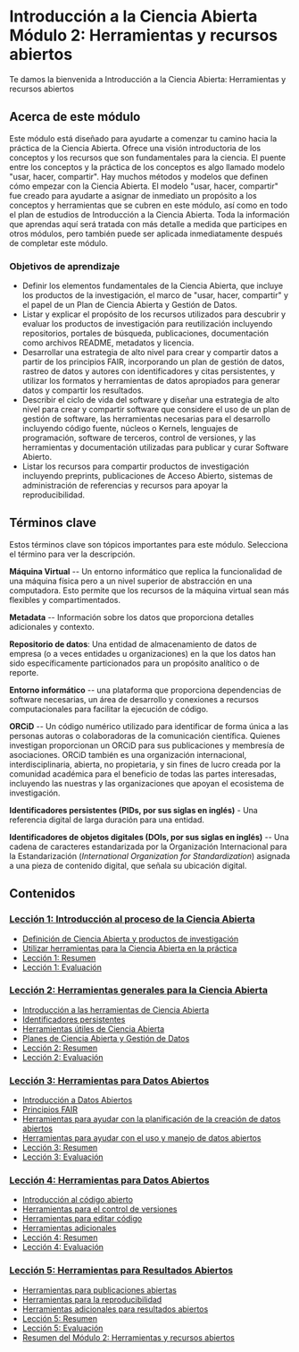 # Introducción a la Ciencia Abierta Módulo 2: Herramientas y recursos abiertos

Te damos la bienvenida a Introducción a la Ciencia Abierta: Herramientas y recursos abiertos

## Acerca de este módulo

Este módulo está diseñado para ayudarte a comenzar tu camino hacia la práctica de la Ciencia Abierta. Ofrece una visión introductoria de los conceptos y los recursos que son fundamentales para la ciencia. El puente entre los conceptos y la práctica de los conceptos es algo llamado modelo "usar, hacer, compartir". Hay muchos métodos y modelos que definen cómo empezar con la Ciencia Abierta. El modelo "usar, hacer, compartir" fue creado para ayudarte a asignar de inmediato un propósito a los conceptos y herramientas que se cubren en este módulo, así como en todo el plan de estudios de Introducción a la Ciencia Abierta. Toda la información que aprendas aquí será tratada con más detalle a medida que participes en otros módulos, pero también puede ser aplicada inmediatamente después de completar este módulo.

### Objetivos de aprendizaje

-   Definir los elementos fundamentales de la Ciencia Abierta, que incluye los productos de la investigación, el marco de "usar, hacer, compartir" y el papel de un Plan de Ciencia Abierta y Gestión de Datos.
-   Listar y explicar el propósito de los recursos utilizados para descubrir y evaluar los productos de investigación para reutilización incluyendo repositorios, portales de búsqueda, publicaciones, documentación como archivos README, metadatos y licencia.
-   Desarrollar una estrategia de alto nivel para crear y compartir datos a partir de los principios FAIR, incorporando un plan de gestión de datos, rastreo de datos y autores con identificadores y citas persistentes, y utilizar los formatos y herramientas de datos apropiados para generar datos y compartir los resultados.
-   Describir el ciclo de vida del software y diseñar una estrategia de alto nivel para crear y compartir software que considere el uso de un plan de gestión de software, las herramientas necesarias para el desarrollo incluyendo código fuente, núcleos o Kernels, lenguajes de programación, software de terceros, control de versiones, y las herramientas y documentación utilizadas para publicar y curar Software Abierto.
-   Listar los recursos para compartir productos de investigación incluyendo preprints, publicaciones de Acceso Abierto, sistemas de administración de referencias y recursos para apoyar la reproducibilidad.

## Términos clave

Estos términos clave son tópicos importantes para este módulo. Selecciona el término para ver la descripción.

**Máquina Virtual** -- Un entorno informático que replica la funcionalidad de una máquina física pero a un nivel superior de abstracción en una computadora. Esto permite que los recursos de la máquina virtual sean más flexibles y compartimentados.

**Metadata** -- Información sobre los datos que proporciona detalles adicionales y contexto.

**Repositorio de datos**: Una entidad de almacenamiento de datos de empresa (o a veces entidades u organizaciones) en la que los datos han sido específicamente particionados para un propósito analítico o de reporte.

**Entorno informático** -- una plataforma que proporciona dependencias de software necesarias, un área de desarrollo y conexiones a recursos computacionales para facilitar la ejecución de código.

**ORCiD** -- Un código numérico utilizado para identificar de forma única a las personas autoras o colaboradoras de la comunicación científica. Quienes investigan proporcionan un ORCiD para sus publicaciones y membresía de asociaciones. ORCiD también es una organización internacional, interdisciplinaria, abierta, no propietaria, y sin fines de lucro creada por la comunidad académica para el beneficio de todas las partes interesadas, incluyendo las nuestras y las organizaciones que apoyan el ecosistema de investigación.

**Identificadores persistentes (PIDs, por sus siglas en inglés)** - Una referencia digital de larga duración para una entidad.

**Identificadores de objetos digitales (DOIs, por sus siglas en inglés)** -- Una cadena de caracteres estandarizada por la Organización Internacional para la Estandarización (*International Organization for Standardization*) asignada a una pieza de contenido digital, que señala su ubicación digital.

## Contenidos

### [Lección 1: Introducción al proceso de la Ciencia Abierta](./Lesson_1)

-   [Definición de Ciencia Abierta y productos de investigación](./Lesson_1#definici%C3%B3n-de-ciencia-abierta-y-productos-de-investigaci%C3%B3n)
-   [Utilizar herramientas para la Ciencia Abierta en la práctica](./Lesson_1#utilizar-herramientas-para-la-ciencia-abierta-en-la-pr%C3%A1ctica)
-   [Lección 1: Resumen](./Lesson_1#lecci%C3%B3n-1-resumen)
-   [Lección 1: Evaluación](./Lesson_1#lecci%C3%B3n-1-evaluaci%C3%B3n)

### [Lección 2: Herramientas generales para la Ciencia Abierta](./Lesson_2)

-   [Introducción a las herramientas de Ciencia Abierta](./Lesson_2#introducci%C3%B3n-a-las-herramientas-ciencia-abierta)
-   [Identificadores persistentes](./Lesson_2#identificadores-persistentes)
-   [Herramientas útiles de Ciencia Abierta](./Lesson_2#herramientas-%C3%BAtiles-para-la-ciencia-abierta)
-   [Planes de Ciencia Abierta y Gestión de Datos](./Lesson_2#planes-de-ciencia-abierta-y-gesti%C3%B3n-de-datos)
-   [Lección 2: Resumen](./Lesson_2#lecci%C3%B3n-2-resumen)
-   [Lección 2: Evaluación](./Lesson_2#lecci%C3%B3n-2-evaluaci%C3%B3n)

### [Lección 3: Herramientas para Datos Abiertos](./Lesson_3)

-   [Introducción a Datos Abiertos](./Lesson_3#introducci%C3%B3n-a-los-datos-abiertos)
-   [Principios FAIR](./Lesson_3#principios-FAIR)
-   [Herramientas para ayudar con la planificación de la creación de datos abiertos](./Lesson_3#herramientas-para-ayudar-con-la-planificaci%C3%B3n-de-la-creaci%C3%B3n-de-datos-abiertos)
-   [Herramientas para ayudar con el uso y manejo de datos abiertos](./Lesson_3#herramientas-para-ayudar-con-el-uso-y-manejo-de-datos-abiertos)
-   [Lección 3: Resumen](./Lesson_3#lecci%C3%B3n-3-resumen)
-   [Lección 3: Evaluación](./Lesson_3#lecci%C3%B3n-3-evaluaci%C3%B3n)

### [Lección 4: Herramientas para Datos Abiertos](./Lesson_4)

-   [Introducción al código abierto](./Lesson_4#introducci%C3%B3n-al-c%C3%B3digo-abierto)
-   [Herramientas para el control de versiones](./Lesson_4#herramientas-para-el-control-versiones)
-   [Herramientas para editar código](./Lesson_4#herramientas-para-editar-c%C3%B3digo)
-   [Herramientas adicionales](./Lesson_4#herramientas-adicionales)
-   [Lección 4: Resumen](./Lesson_4#lecci%C3%B3n-4-resumen)
-   [Lección 4: Evaluación](./Lesson_4#lecci%C3%B3n-4-evaluaci%C3%B3n)

### [Lección 5: Herramientas para Resultados Abiertos](./Lesson_5)

-   [Herramientas para publicaciones abiertas](./Lesson_5#herramientas-para-las-publicaciones-abiertas)
-   [Herramientas para la reproducibilidad](./Lesson_5#herramientas-para-la-reproducibilidad)
-   [Herramientas adicionales para resultados abiertos](./Lesson_5#herramientas-adicionales-para-resultados-abiertos)
-   [Lección 5: Resumen](./Lesson_5#lecci%C3%B3n-5-resumen)
-   [Lección 5: Evaluación](./Lesson_5#lecci%C3%B3n-5-evaluaci%C3%B3n)
-   [Resumen del Módulo 2: Herramientas y recursos abiertos](./Lesson_5#resumen-del-m%C3%B3dulo-2-herramientas-y-recursos-abiertos)
